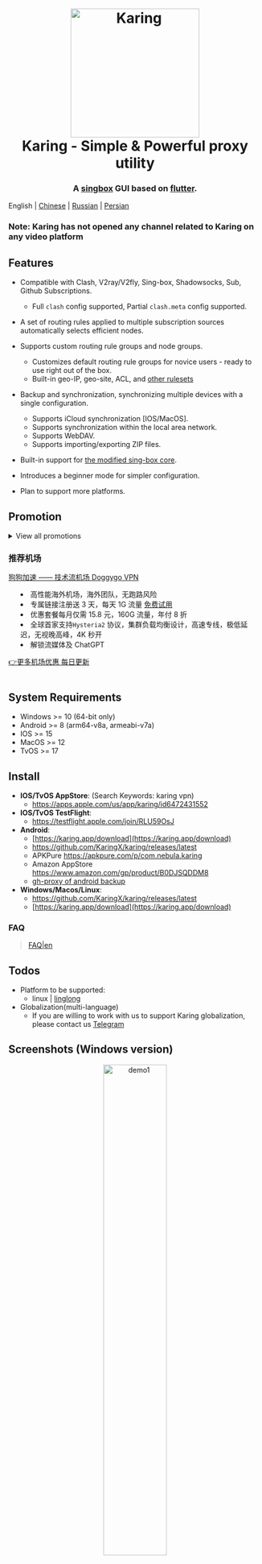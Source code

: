 <h1 align="center">
  <img src="./README_assets/img/mascot.jpg" alt="Karing" width="256" />
  <br>
  Karing - Simple & Powerful proxy utility
  <br>
</h1>

<h3 align="center">
A <a href="https://github.com/SagerNet/sing-box">singbox</a> GUI based on <a href="https://github.com/flutter/flutter">flutter</a>.
</h3>


English | [Chinese](./README_cn.md) | [Russian](./README_ru.md) | [Persian](./README_fa.md)
### Note: Karing has not opened any channel related to Karing on any video platform

## Features
- Compatible with Clash, V2ray/V2fly, Sing-box, Shadowsocks, Sub, Github Subscriptions.
  - Full `clash` config supported, Partial `clash.meta` config supported.

- A set of routing rules applied to multiple subscription sources automatically selects efficient nodes.
- Supports custom routing rule groups and node groups.
  - Customizes default routing rule groups for novice users - ready to use right out of the box.
  - Built-in geo-IP, geo-site, ACL, and [other rulesets](https://github.com/KaringX/karing-ruleset/)

- Backup and synchronization, synchronizing multiple devices with a single configuration.
  - Supports iCloud synchronization [IOS/MacOS].
  - Supports synchronization within the local area network.
  - Supports WebDAV.
  - Supports importing/exporting ZIP files.

- Built-in support for [the modified sing-box core](https://github.com/KaringX/sing-box).
- Introduces a beginner mode for simpler configuration.
- Plan to support more platforms.


## Promotion
<details>
<summary>View all promotions


### 推荐机场

[狗狗加速 —— 技术流机场 Doggygo VPN](https://1.x31415926.top/redir.html?url=aHR0cHM6Ly93d3cuZGc2LnRvcC8jL3JlZ2lzdGVyP2NvZGU9bEZINGlpOUQ=&i=3eb&t=1723644053)

- 高性能海外机场，海外团队，无跑路风险
- 专属链接注册送 3 天，每天 1G 流量 [免费试用](https://1.x31415926.top/redir.html?url=aHR0cHM6Ly93d3cuZGc2LnRvcC8jL3JlZ2lzdGVyP2NvZGU9bEZINGlpOUQ=&i=3eb&t=1723644053)
- 优惠套餐每月仅需 15.8 元，160G 流量，年付 8 折
- 全球首家支持`Hysteria2` 协议，集群负载均衡设计，高速专线，极低延迟，无视晚高峰，4K 秒开
- 解锁流媒体及 ChatGPT


[👉更多机场优惠 每日更新](https://1.x31415926.top/)


</summary>

### 🤝VPN Providers Collaboration Announcement
- 👉[Contact information and forms of cooperation](https://karing.app/blog/isp/cooperation#for-vpn-providers-from-other-regions)👈
</details>

## System Requirements
- Windows >= 10 (64-bit only)
- Android >= 8 (arm64-v8a, armeabi-v7a)
- IOS >= 15
- MacOS >= 12
- TvOS >= 17

## Install
- **IOS/TvOS AppStore**: (Search Keywords: karing vpn)
  - https://apps.apple.com/us/app/karing/id6472431552
- **IOS/TvOS TestFlight**:
  - https://testflight.apple.com/join/RLU59OsJ
- **Android**:
  - [https://karing.app/download](https://karing.app/download)
  - https://github.com/KaringX/karing/releases/latest
  - APKPure https://apkpure.com/p/com.nebula.karing
  - Amazon AppStore https://www.amazon.com/gp/product/B0DJSQDDM8
  - [gh-proxy of android backup](https://dot.karing.app/client.html?p=android)
- **Windows/Macos/Linux**:
  - https://github.com/KaringX/karing/releases/latest
  - [https://karing.app/download](https://karing.app/download)


### FAQ

> [FAQ|en](https://karing.app/en/faq/)


## Todos
- Platform to be supported:
  - linux | [linglong](https://linglong.dev/)
- Globalization(multi-language)
  - If you are willing to work with us to support Karing globalization, please contact us [Telegram](https://t.me/ovowe)


## Screenshots (Windows version)

<div align="center">
  <img src="./README_assets/demo/home.png" alt="demo1" width="50%" />
  </br></br>
  <img src="./README_assets/demo/select_server.png" alt="demo2" width="50%" />
    </br></br>
  <img src="./README_assets/demo/connections.png" alt="demo3" width="50%" />
  </br></br>
  <img src="./README_assets/demo/setting.png" alt="demo4" width="50%" />
  </br></br>
  <img src="./README_assets/demo/routing_group.png" alt="demo5" width="50%" />
  </br></br>
  <img src="./README_assets/demo/add_profile_link.png" alt="demo6" width="50%" />
</div>


## Contributions
[welcome to report issue!](https://github.com/KaringX/karing/issues)


## Donate
![donate](./README_assets/img/donate-usdt.jpg)


## Projects 
### Acknowledgement: Karing was based on or inspired by these projects and so on:

- [flutter](https://flutter.dev/): makes it easy and fast to build beautiful apps for mobile and beyond.
- [singbox](https://sing-box.sagernet.org/): The universal proxy platform.
- [Meta-Docs](https://wiki.metacubex.one/config/): Clash.Meta docs

### Karing Team:
- [Karing](https://karing.app): https://karing.app
- [Clash Mi](https://clashmi.app/): https://clashmi.app/
- [sing-poet](https://github.com/KaringX/sing-poet)



## Star History

[![Star History Chart](https://api.star-history.com/svg?repos=KaringX/karing&type=Date)](https://star-history.com/#KaringX/karing&Date)

